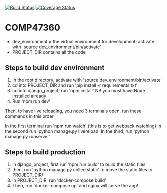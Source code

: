[![Build Status](https://travis-ci.org/the-8-team/COMP47360.svg?branch=develop)](https://travis-ci.org/the-8-team/COMP47360) [![Coverage Status](https://coveralls.io/repos/github/the-8-team/COMP47360/badge.svg?branch=feature/js_test)](https://coveralls.io/github/the-8-team/COMP47360?branch=develop)

# COMP47360

- dev_environment = the virtual environment for development; activate with 'source dev_environment/bin/activate'
- PROJECT_DIR contains all the code


## Steps to build dev environment

1) In the root directory, activate with 'source dev_environment/bin/activate'
2) cd into PROJECT_DIR and run 'pip install -r requirements.txt' 
3) cd into django_project; run 'npm install' NB you must have Node installed already
4) Run 'npm run dev'

Then, to have live reloading, you need 3 terminals open, run these commands in this order. 

In the first terminal run 'npm run watch' (this is to get webpack watching)
In the second run 'python manage.py livereload'
In the third, run 'python manage.py runserver' 


## Steps to build **production**

1) in django_project, first run 'npm run build' to build the static files
2) then, run 'python manage.py collectstatic' to move the static files to PROJECT_DIR/
3) in PROJECT_DIR, run 'docker-compose build' 
4) Then, run 'docker-compose up' and nginx will serve the app!
